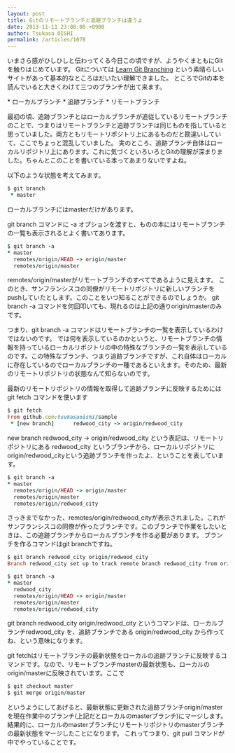 ```yaml
---
layout: post
title: Gitのリモートブランチと追跡ブランチは違うよ
date: 2013-11-11 23:08:00 +0900
author: Tsukasa OISHI
permalink: /articles/1078
---
```


いまさら感がひしひしと伝わってくる今日この頃ですが、ようやくまともにGitを触りはじめています。
Gitについては  [Learn Git Branching](http://k.swd.cc/learnGitBranching-ja/) という素晴らしいサイトがあって基本的なところはだいたい理解できました。
ところでGitの本を読んでいると大きくわけて三つのブランチが出て来ます。

\* ローカルブランチ
 \* 追跡ブランチ
 \* リモートブランチ

最初の頃、追跡ブランチとはローカルブランチが追従しているリモートブランチのことで、つまりはリモートブランチと追跡ブランチは同じものを指していると思っていました。両方ともリモートリポジトリ上にあるものだと勘違いしていて、ここでちょっと混乱していました。
実のところ、追跡ブランチ自体はローカルリポジトリ上にあります。これに気づくといろいろとGitの理解が深まりました。ちゃんとこのことを書いている本ってあまりないですよね。

以下のような状態を考えてみます。

```ruby
$ git branch
 * master
```

ローカルブランチにはmasterだけがあります。

git branch コマンドに -a オプションを渡すと、ものの本にはリモートブランチの一覧も表示されるとよく書いてあります。

```ruby
$ git branch -a
* master
  remotes/origin/HEAD -> origin/master
  remotes/origin/master
```

remotes/origin/masterがリモートブランチのすべてであるように見えます。
このとき、サンフランシスコの同僚がリモートリポジトリに新しいブランチをpushしていたとします。このことをいつ知ることができるのでしょうか。
git branch -a コマンドを何回叩いても、現れるのは上記の通りorigin/masterのみです。

つまり、git branch -a コマンドはリモートブランチの一覧を表示しているわけではないのです。
では何を表示しているのかというと、リモートブランチの情報を持っているローカルリポジトリの中の特殊なブランチの一覧を表示しているのです。この特殊なブランチ、つまり追跡ブランチですが、これ自体はローカルに存在しているのでローカルブランチの一種であるといえます。そのため、最新のリモートリポジトリの状態なんて知らないのです。

最新のリモートリポジトリの情報を取得して追跡ブランチに反映するためには git fetch コマンドを使います

```ruby
$ git fetch
From github.com:tsukasaoishi/sample
 * [new branch]      redwood_city -> origin/redwood_city
```

new branch redwood\_city -> origin/redwood\_city という表記は、リモートリポジトリにある redwood\_city というブランチから、ローカルリポジトリにorigin/redwood\_cityという追跡ブランチを作ったよ、ということを表しています。

```ruby
$ git branch -a
* master
  remotes/origin/HEAD -> origin/master
  remotes/origin/master
  remotes/origin/redwood_city
```

さっきまでなかった、remotes/origin/redwood\_cityが表示されました。これがサンフランシスコの同僚が作ったブランチです。このブランチで作業をしたいときは、この追跡ブランチからローカルブランチを作る必要があります。
ブランチを作るコマンドはgit branchですね。

```ruby
$ git branch redwood_city origin/redwood_city
Branch redwood_city set up to track remote branch redwood_city from origin.

$ git branch -a
* master
  redwood_city
  remotes/origin/HEAD -> origin/master
  remotes/origin/master
  remotes/origin/redwood_city
```

git branch redwood\_city origin/redwood\_city というコマンドは、ローカルブランチredwood\_city を、追跡ブランチである origin/redwood\_city から作ってね、という意味になります。

git fetchはリモートブランチの最新状態をローカルの追跡ブランチに反映するコマンドです。なので、リモートブランチmasterの最新状態も、ローカルのorigin/masterに反映されています。ここで

```ruby
$ git checkout master
$ git merge origin/master
```

というようにしてあげると、最新状態に更新された追跡ブランチorigin/masterを現在作業中のブランチ(上記だとローカルのmasterブランチ)にマージします。結果的に、ローカルのmasterブランチにリモートリポジトリのmasterブランチの最新状態をマージしたことになります。
これってつまり、git pull コマンドが中でやっていることです。

